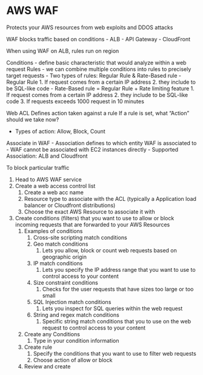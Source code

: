 # AWS WAF

Protects your AWS resources from web exploits and DDOS attacks

WAF blocks traffic based on conditions
	- ALB
	- API Gateway
	- CloudFront

When using WAF on ALB, rules run on region

Conditions - define basic characteristic that would analyze within a web request
Rules - we can combine multiple conditions into rules to precisely target requests
	- Two types of rules: Regular Rule & Rate-Based rule
	- Regular Rule 
	1. If request comes from a certain IP address
	2. they include to be SQL-like code
	- Rate-Based rule = Regular Rule + Rate limiting feature
	1. If request comes from a certain IP address
	2. they include to be SQL-like code
	3. If requests exceeds 1000 request in 10 minutes
		
Web ACL 
Defines action taken against a rule
If a rule is set, what “Action” should we take now?
- Types of action: Allow, Block, Count

Associate in WAF
	- Association defines to which entity WAF is associated to
	- WAF cannot be associated with EC2 instances directly
	- Supported Association: ALB and Cloudfront

To block particular traffic
1. Head to AWS WAF service
2. Create a web access control list
    1. Create a web acc name
    2. Resource type to associate with the ACL (typically a Application load balancer or Cloudfront distributions)
    3. Choose the exact AWS Resource to associate it with
3. Create conditions (filters) that you want to use to allow or block incoming requests that are forwarded to your AWS Resources
    1. Examples of conditions
        1. Cross-site scripting match conditions
        2. Geo match conditions
            1. Lets you allow, block or count web requests based on geographic origin
        3. IP match conditions
            1. Lets you specify the IP address range that you want to use to control access to your content
        4. Size constraint conditions
            1. Checks for the user requests that have sizes too large or too small
        5. SQL Injection match conditions
            1. Lets you inspect for SQL queries within the web request
        6. String and regex match conditions
            1. Specific string match conditions that you to use on the web request to control access to your content
    2. Create any Conditions
        1. Type in your condition information
    3. Create rule
        1. Specify the conditions that you want to use to filter web requests
        2. Choose action of allow or block
    4. Review and create
